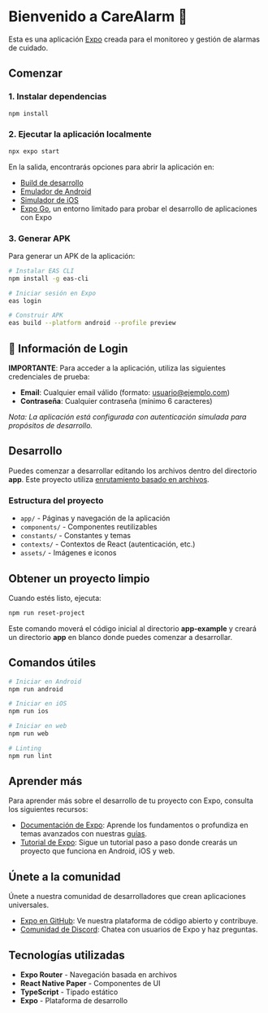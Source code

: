 # Bienvenido a CareAlarm 🚨

Esta es una aplicación [Expo](https://expo.dev) creada para el monitoreo y gestión de alarmas de cuidado.

## Comenzar

### 1. Instalar dependencias

```bash
npm install
```

### 2. Ejecutar la aplicación localmente

```bash
npx expo start
```

En la salida, encontrarás opciones para abrir la aplicación en:

- [Build de desarrollo](https://docs.expo.dev/develop/development-builds/introduction/)
- [Emulador de Android](https://docs.expo.dev/workflow/android-studio-emulator/)
- [Simulador de iOS](https://docs.expo.dev/workflow/ios-simulator/)
- [Expo Go](https://expo.dev/go), un entorno limitado para probar el desarrollo de aplicaciones con Expo

### 3. Generar APK

Para generar un APK de la aplicación:

```bash
# Instalar EAS CLI
npm install -g eas-cli

# Iniciar sesión en Expo
eas login

# Construir APK
eas build --platform android --profile preview
```

## 🔐 Información de Login

**IMPORTANTE**: Para acceder a la aplicación, utiliza las siguientes credenciales de prueba:

- **Email**: Cualquier email válido (formato: usuario@ejemplo.com)
- **Contraseña**: Cualquier contraseña (mínimo 6 caracteres)

*Nota: La aplicación está configurada con autenticación simulada para propósitos de desarrollo.*

## Desarrollo

Puedes comenzar a desarrollar editando los archivos dentro del directorio **app**. Este proyecto utiliza [enrutamiento basado en archivos](https://docs.expo.dev/router/introduction).

### Estructura del proyecto

- `app/` - Páginas y navegación de la aplicación
- `components/` - Componentes reutilizables
- `constants/` - Constantes y temas
- `contexts/` - Contextos de React (autenticación, etc.)
- `assets/` - Imágenes e iconos

## Obtener un proyecto limpio

Cuando estés listo, ejecuta:

```bash
npm run reset-project
```

Este comando moverá el código inicial al directorio **app-example** y creará un directorio **app** en blanco donde puedes comenzar a desarrollar.

## Comandos útiles

```bash
# Iniciar en Android
npm run android

# Iniciar en iOS
npm run ios

# Iniciar en web
npm run web

# Linting
npm run lint
```

## Aprender más

Para aprender más sobre el desarrollo de tu proyecto con Expo, consulta los siguientes recursos:

- [Documentación de Expo](https://docs.expo.dev/): Aprende los fundamentos o profundiza en temas avanzados con nuestras [guías](https://docs.expo.dev/guides).
- [Tutorial de Expo](https://docs.expo.dev/tutorial/introduction/): Sigue un tutorial paso a paso donde crearás un proyecto que funciona en Android, iOS y web.

## Únete a la comunidad

Únete a nuestra comunidad de desarrolladores que crean aplicaciones universales.

- [Expo en GitHub](https://github.com/expo/expo): Ve nuestra plataforma de código abierto y contribuye.
- [Comunidad de Discord](https://chat.expo.dev): Chatea con usuarios de Expo y haz preguntas.

## Tecnologías utilizadas

- **Expo Router** - Navegación basada en archivos
- **React Native Paper** - Componentes de UI
- **TypeScript** - Tipado estático
- **Expo** - Plataforma de desarrollo